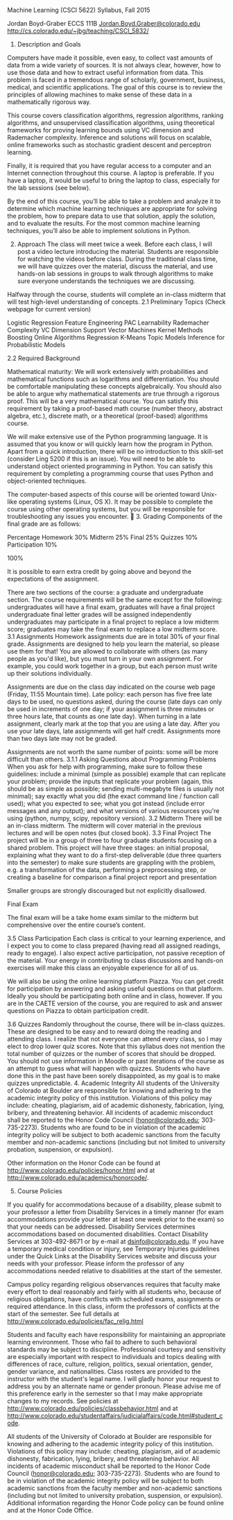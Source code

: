 
Machine Learning
(CSCI 5622)
Syllabus, Fall 2015


Jordan Boyd-Graber
ECCS 111B
Jordan.Boyd.Graber@colorado.edu
http://cs.colorado.edu/~jbg/teaching/CSCI_5832/
1. Description and Goals

Computers have made it possible, even easy, to collect vast amounts of data from a wide variety of sources. It is not always clear, however, how to use those data and how to extract useful information from data. This problem is faced in a tremendous range of scholarly, government, business, medical, and scientific applications.  The goal of this course is to review the principles of allowing machines to make sense of these data in a mathematically rigorous way.

This course covers classification algorithms, regression algorithms, ranking algorithms, and unsupervised classification algorithms, using theoretical frameworks for proving learning bounds using VC dimension and Rademacher complexity.  Inference and solutions will focus on scalable, online frameworks such as stochastic gradient descent and perceptron learning.

Finally, it is required that you have regular access to a computer and an Internet connection throughout this course. A laptop is preferable. If you have a laptop, it would be useful to bring the laptop to class, especially for the lab sessions (see below).

By the end of this course, you’ll be able to take a problem and analyze it to determine which machine learning techniques are appropriate for solving the problem, how to prepare data to use that solution, apply the solution, and to evaluate the results.  For the most common machine learning techniques, you’ll also be able to implement solutions in Python.

2. Approach
The class will meet twice a week.  Before each class, I will post a video lecture introducing the material.  Students are responsible for watching the videos before class.  During the traditional class time, we will have quizzes over the material, discuss the material, and use hands-on lab sessions in groups to walk through algorithms to make sure everyone understands the techniques we are discussing.

Halfway through the course, students will complete an in-class midterm that will test high-level understanding of concepts.
2.1 Preliminary Topics (Check webpage for current version)

Logistic Regression
Feature Engineering
PAC Learnability
Rademacher Complexity
VC Dimension
Support Vector Machines
Kernel Methods
Boosting
Online Algorithms
Regression
K-Means
Topic Models
Inference for Probabilistic Models

2.2 Required Background

Mathematical maturity: We will work extensively with probabilities and mathematical functions such as logarithms and differentiation.  You should be comfortable manipulating these concepts algebraically.  You should also be able to argue why mathematical statements are true through a rigorous proof.  This will be a very mathematical course.  You can satisfy this requirement by taking a proof-based math course (number theory, abstract algebra, etc.), discrete math, or a theoretical (proof-based) algorithms course.

We will make extensive use of the Python programming language.  It is assumed that you know or will quickly learn how the program in Python.  Apart from a quick introduction, there will be no introduction to this skill-set (consider Ling 5200 if this is an issue).  You will need to be able to understand object oriented programming in Python.  You can satisfy this requirement by completing a programming course that uses Python and object-oriented techniques.

The computer-based aspects of this course will be oriented toward Unix-like operating systems (Linux, OS X).  It may be possible to complete the course using other operating systems, but you will be responsible for troubleshooting any issues you encounter.

3. Grading
Components of the final grade are as follows:


Percentage
Homework
30%
Midterm
25%
Final
25%
Quizzes
10%
Participation
10%


100%

It is possible to earn extra credit by going above and beyond the expectations of the assignment.

There are two sections of the course: a graduate and undergraduate section.  The course requirements will be the same except for the following:
undergraduates will have a final exam, graduates will have a final project
undergraduate final letter grades will be assigned independently
undergraduates may participate in a final project to replace a low midterm score; graduates may take the final exam to replace a low midterm score.
3.1 Assignments
Homework assignments due are in total 30% of your final grade. Assignments are designed to help you learn the material, so please use them for that! You are allowed to collaborate with others (as many people as you'd like), but you must turn in your own assignment. For example, you could work together in a group, but each person must write up their solutions individually.

Assignments are due on the class day indicated on the course web page (Friday, 11:55 Mountain time). Late policy: each person has five free late days to be used, no questions asked, during the course (late days can only be used in increments of one day; if your assignment is three minutes or three hours late, that counts as one late day).  When turning in a late assignment, clearly mark at the top that you are using a late day.  After you use your late days, late assignments will get half credit.  Assignments more than two days late may not be graded.


Assignments are not worth the same number of points: some will be more difficult than others.
3.1.1 Asking Questions about Programming Problems
When you ask for help with programming, make sure to follow these guidelines:
include a minimal (simple as possible) example that can replicate your problem;
provide the inputs that replicate your problem (again, this should be as simple as possible; sending multi-megabyte files is usually not minimal);
say exactly what you did (the exact command line / function call used);
what you expected to see;
what you got instead (include error messages and any output); and
what versions of various resources you're using (python, numpy, scipy, repository version).
3.2 Midterm
There will be an in-class midterm. The midterm will cover material in the previous lectures and will be open notes (but closed book).
3.3 Final Project
The project will be in a group of three to four graduate students focusing on a shared problem.  This project will have three stages:
an initial proposal, explaining what they want to do
a first-step deliverable (due three quarters into the semester) to make sure students are grappling with the problem, e.g. a transformation of the data, performing a preprocessing step, or creating a baseline for comparison
a final project report and presentation

Smaller groups are strongly discouraged but not explicitly disallowed.

Final Exam

The final exam will be a take home exam similar to the midterm but comprehensive over the entire course’s content.

3.5 Class Participation
Each class is critical to your learning experience, and I expect you to come to class prepared (having read all assigned readings, ready to engage). I also expect active participation, not passive reception of the material. Your energy in contributing to class discussions and hands-on exercises will make this class an enjoyable experience for all of us.

We will also be using the online learning platform Piazza.  You can get credit for participation by answering and asking useful questions on that platform.  Ideally you should be participating both online and in class, however.  If you are in the CAETE version of the course, you are required to ask and answer questions on Piazza to obtain participation credit.

3.6 Quizzes
Randomly throughout the course, there will be in-class quizzes.  These are designed to be easy and to reward doing the reading and attending class.  I realize that not everyone can attend every class, so I may elect to drop lower quiz scores.  Note that this syllabus does not mention the total number of quizzes or the number of scores that should be dropped.  You should not use information in Moodle or past iterations of the course as an attempt to guess what will happen with quizzes.  Students who have done this in the past have been sorely disappointed, as my goal is to make quizzes unpredictable.
4. Academic Integrity
All students of the University of Colorado at Boulder are responsible for knowing and adhering to the academic integrity policy of this institution. Violations of this policy may include: cheating, plagiarism, aid of academic dishonesty, fabrication, lying, bribery, and threatening behavior.  All incidents of academic misconduct shall be reported to the Honor Code Council (honor@colorado.edu; 303-735-2273). Students who are found to be in violation of the academic integrity policy will be subject to both academic sanctions from the faculty member and non-academic sanctions (including but not limited to university probation, suspension, or expulsion).

Other information on the Honor Code can be found at http://www.colorado.edu/policies/honor.html  and at http://www.colorado.edu/academics/honorcode/.

5. Course Policies

If you qualify for accommodations because of a disability, please submit to your professor a letter from Disability Services in a timely manner (for exam accommodations provide your letter at least one week prior to the exam) so that your needs can be addressed. Disability Services determines accommodations based on documented disabilities. Contact Disability Services at 303-492-8671 or by e-mail at dsinfo@colorado.edu. If you have a temporary medical condition or injury, see Temporary Injuries guidelines under the Quick Links at the Disability Services website and discuss your needs with your professor. Please inform the professor of any accommodations needed relative to disabilities at the start of the semester.

Campus policy regarding religious observances requires that faculty make every effort to deal reasonably and fairly with all students who, because of religious obligations, have conflicts with scheduled exams, assignments or required attendance. In this class, inform the professors of conflicts at the start of the semester.  See full details at http://www.colorado.edu/policies/fac_relig.html

Students and faculty each have responsibility for maintaining an appropriate learning environment. Those who fail to adhere to such behavioral standards may be subject to discipline. Professional courtesy and sensitivity are especially important with respect to individuals and topics dealing with differences of race, culture, religion, politics, sexual orientation, gender, gender variance, and nationalities.  Class rosters are provided to the instructor with the student's legal name. I will gladly honor your request to address you by an alternate name or gender pronoun. Please advise me of this preference early in the semester so that I may make appropriate changes to my records.  See policies at
http://www.colorado.edu/policies/classbehavior.html   and at
http://www.colorado.edu/studentaffairs/judicialaffairs/code.html#student_code.

All students of the University of Colorado at Boulder are responsible for knowing and adhering to the academic integrity policy of this institution. Violations of this policy may include: cheating, plagiarism, aid of academic dishonesty, fabrication, lying, bribery, and threatening behavior. All incidents of academic misconduct shall be reported to the Honor Code Council (honor@colorado.edu; 303-735-2273). Students who are found to be in violation of the academic integrity policy will be subject to both academic sanctions from the faculty member and non-academic sanctions (including but not limited to university probation, suspension, or expulsion). Additional information regarding the Honor Code policy can be found online and at the Honor Code Office.
